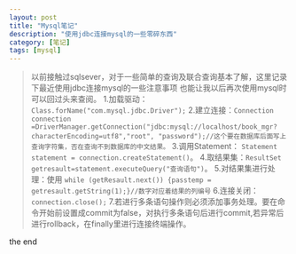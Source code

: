 ```yaml
---
layout: post
title: "Mysql笔记"
description: "使用jdbc连接mysql的一些零碎东西"
category: [笔记]
tags: [mysql]
---
```

>以前接触过sqlsever，对于一些简单的查询及联合查询基本了解，这里记录下最近使用jdbc连接mysql的一些注意事项
>也能让我以后再次使用mysql时可以回过头来查阅。
>1.加载驱动：`Class.forName("com.mysql.jdbc.Driver");`
>2.建立连接：`Connection connection =DriverManager.getConnection("jdbc:mysql://localhost/book_mgr?characterEncoding=utf8","root", "password");//这个要在数据库后面写上查询字符集，否在查询不到数据库的中文结果。`
>3.调用Statement： `Statement statement = connection.createStatement()`。
>4.取结果集：`ResultSet getresault=statement.executeQuery("查询语句")`。
>5.对结果集进行处理：使用 `while (getResault.next()) {passtemp = getresault.getString(1);}//数字对应着结果的列编号`
>6.连接关闭：`connection.close();`
>7.若进行多条语句操作则必须添加事务处理。要在命令开始前设置成commit为false，对执行多条语句后进行commit,若异常后进行rollback，在finally里进行连接终端操作。

the end
